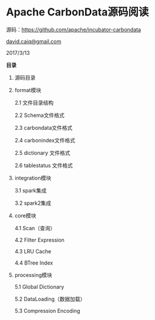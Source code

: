 Apache CarbonData源码阅读
=========================

源码：<https://github.com/apache/incubator-carbondata>

<david.caiq@gmail.com>

2017/3/13

**目录**

1. 源码目录

2. format模块

   2.1 文件目录结构

   2.2 Schema文件格式

   2.3 carbondata文件格式

   2.4 carbonindex文件格式

   2.5 dictionary 文件格式

   2.6 tablestatus 文件格式

3. integration模块

   3.1 spark集成

   3.2 spark2集成

4. core模块

   4.1 Scan（查询）

   4.2 Filter Expression

   4.3 LRU Cache

   4.4 BTree Index

5. processing模块

   5.1 Global Dictionary

   5.2 DataLoading（数据加载）

   5.3 Compression Encoding
